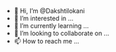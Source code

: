 - 👋 Hi, I’m @Dakshtilokani
- 👀 I’m interested in ...
- 🌱 I’m currently learning ...
- 💞️ I’m looking to collaborate on ...
- 📫 How to reach me ...

<!---
Dakshtilokani/Dakshtilokani is a ✨ special ✨ repository because its `README.md` (this file) appears on your GitHub profile.
You can click the Preview link to take a look at your changes.
--->
